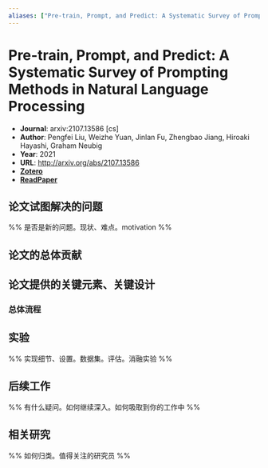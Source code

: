 ```yaml
---
aliases: ["Pre-train, Prompt, and Predict: A Systematic Survey of Prompting Methods in Natural Language Processing", "Pre-train, Prompt, and Predict: A Systematic Survey of Prompting Methods in Natural Language Processing, 2021"]
---
```

# Pre-train, Prompt, and Predict: A Systematic Survey of Prompting Methods in Natural Language Processing

- **Journal**: arxiv:2107.13586 [cs]
- **Author**: Pengfei Liu, Weizhe Yuan, Jinlan Fu, Zhengbao Jiang, Hiroaki Hayashi, Graham Neubig
- **Year**: 2021
- **URL**: http://arxiv.org/abs/2107.13586
- [**Zotero**](zotero://select/items/@2021PretrainPromptPredictLiu)
- [**ReadPaper**](https://readpaper.com/pdf-annotate/note?pdfId=4558534849741201409&noteId=755310445691387904)

## 论文试图解决的问题

%% 是否是新的问题。现状、难点。motivation %%

## 论文的总体贡献

## 论文提供的关键元素、关键设计

### 总体流程

## 实验

%% 实现细节、设置。数据集。评估。消融实验 %%

## 后续工作

%% 有什么疑问。如何继续深入。如何吸取到你的工作中 %%

## 相关研究

%% 如何归类。值得关注的研究员 %%
